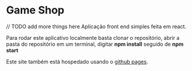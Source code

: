 # Game Shop
// TODO add more things here
Aplicação front end simples feita em react.

Para rodar este aplicativo localmente basta clonar o repositório, abrir a pasta do repositório em um terminal, digitar **npm install** seguido de **npm start**

Este site também está hospedado usando o [github pages](https://gabrielpradoc.github.io/react-game-shop/).
